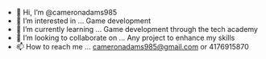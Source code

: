 - 👋 Hi, I’m @cameronadams985
- 👀 I’m interested in ... Game development
- 🌱 I’m currently learning ... Game development through the tech academy
- 💞️ I’m looking to collaborate on ... Any project to enhance my skills
- 📫 How to reach me ... cameronadams985@gmail.com or 4176915870

<!---
cameronadams985/cameronadams985 is a ✨ special ✨ repository because its `README.md` (this file) appears on your GitHub profile.
You can click the Preview link to take a look at your changes.
--->
